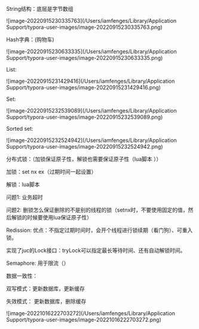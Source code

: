 String结构：底层是字节数组

![image-20220915230335763](/Users/iamfenges/Library/Application Support/typora-user-images/image-20220915230335763.png)

Hash字典：(购物车)

![image-20220915230633335](/Users/iamfenges/Library/Application Support/typora-user-images/image-20220915230633335.png)

List:

![image-20220915231429416](/Users/iamfenges/Library/Application Support/typora-user-images/image-20220915231429416.png)

Set:

![image-20220915232539089](/Users/iamfenges/Library/Application Support/typora-user-images/image-20220915232539089.png)

Sorted set:

![image-20220915232524942](/Users/iamfenges/Library/Application Support/typora-user-images/image-20220915232524942.png)



分布式锁：（加锁保证原子性，解锁也需要保证原子性（lua脚本 ））

加锁：set nx ex（过期时间一起设置）

解锁：lua脚本 

问题1: 业务超时

问题2: 删锁怎么保证删除的不是别的线程的锁（setnx时，不要使用固定的值，然后解锁的时候要使用lua保证原子性）



Redission: 优点：不指定过期时间时，会开个线程进行锁续期（看门狗）、可重入锁。

实现了juc的Lock接口：tryLock可以指定最长等待时间、还有自动解锁时间。 

Semaphore: 用于限流（）





数据一致性：

双写模式：更新数据库，更新缓存

失效模式： 更新数据库，删除缓存

![image-20221016222703272](/Users/iamfenges/Library/Application Support/typora-user-images/image-20221016222703272.png)